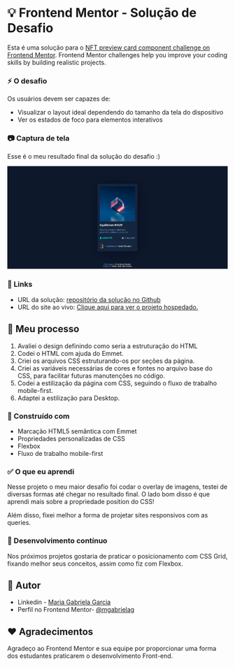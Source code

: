 # :bulb: Frontend Mentor - Solução de Desafio

Esta é uma solução para o [NFT preview card component challenge on Frontend Mentor](https://www.frontendmentor.io/challenges/nft-preview-card-component-SbdUL_w0U). Frontend Mentor challenges help you improve your coding skills by building realistic projects. 

### :zap: O desafio

Os usuários devem ser capazes de:

- Visualizar o layout ideal dependendo do tamanho da tela do dispositivo
- Ver os estados de foco para elementos interativos

### :camera: Captura de tela

Esse é o meu resultado final da solução do desafio :)

![](./images/screenshot_projeto_final.PNG)


### :small_blue_diamond: Links

- URL da solução: [repositório da solução no Github](https://github.com/mgabrielag/nft-card)
- URL do site ao vivo: [Clique aqui para ver o projeto hospedado.](https://nft-card-six-sigma.vercel.app/)

## :flags: Meu processo

1) Avaliei o design definindo como seria a estruturação do HTML
2) Codei o HTML com ajuda do Emmet.
3) Criei os arquivos CSS estruturando-os por seções da página.
4) Criei as variáveis necessárias de cores e fontes no arquivo base do CSS, para facilitar futuras manutenções no código.
5) Codei a estilização da página com CSS, seguindo o fluxo de trabalho mobile-first.
6) Adaptei a estilização para Desktop.


### :wrench: Construído com

- Marcação HTML5 semântica com Emmet
- Propriedades personalizadas de CSS
- Flexbox
- Fluxo de trabalho mobile-first

### :white_check_mark: O que eu aprendi

Nesse projeto o meu maior desafio foi codar o overlay de imagens, testei de diversas formas até chegar no resultado final. O lado bom disso é que aprendi mais sobre a propriedade position do CSS! 

Além disso, fixei melhor a forma de projetar sites responsivos com as queries.

### :rocket: Desenvolvimento contínuo

Nos próximos projetos gostaria de praticar o posicionamento com CSS Grid, fixando melhor seus conceitos, assim como fiz com Flexbox.

## :girl: Autor

- Linkedin - [Maria Gabriela Garcia](www.linkedin.com/in/mgabriela-garcia)
- Perfil no Frontend Mentor- [@mgabrielag](https://www.frontendmentor.io/profile/mgabrielag)

## :heart: Agradecimentos

Agradeço ao Frontend Mentor e sua equipe por proporcionar uma forma dos estudantes praticarem o desenvolvimento Front-end. 
